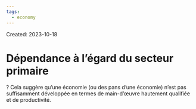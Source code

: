 ```yaml
---
tags:
  - economy
---
```

Created: 2023-10-18

# Dépendance à l’égard du secteur primaire
?
Cela suggère qu’une économie (ou des pans d’une économie) n’est pas suffisamment développée en termes de main-d’œuvre hautement qualifiée et de productivité.
<!--SR:!2023-10-31,10,250-->